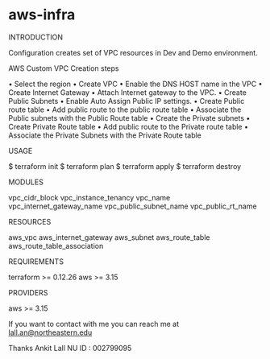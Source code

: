 # aws-infra

INTRODUCTION

Configuration creates set of VPC resources in Dev and Demo environment.

AWS Custom VPC Creation steps 

•	Select the region 
•	Create VPC
•	Enable the DNS HOST name in the VPC
•	Create Internet Gateway
•	Attach Internet gateway to the VPC.
•	Create Public Subnets
•	Enable Auto Assign Public IP settings.
•	Create Public route table
•	Add public route to the public route table
•	Associate the Public subnets with the Public Route table
•	Create the Private subnets
•	Create Private Route table 
•	Add public route to the Private route table
•	Associate the Private Subnets with the Private Route table

USAGE

$ terraform init
$ terraform plan
$ terraform apply
$ terraform destroy


MODULES

vpc_cidr_block
vpc_instance_tenancy
vpc_name
vpc_internet_gateway_name
vpc_public_subnet_name
vpc_public_rt_name


RESOURCES 

aws_vpc
aws_internet_gateway
aws_subnet
aws_route_table
aws_route_table_association


REQUIREMENTS    

terraform      >= 0.12.26
aws            >= 3.15

PROVIDERS

aws            >= 3.15


If you want to contact with me you can reach me at 
lall.an@northeastern.edu

Thanks 
Ankit Lall
NU ID : 002799095

